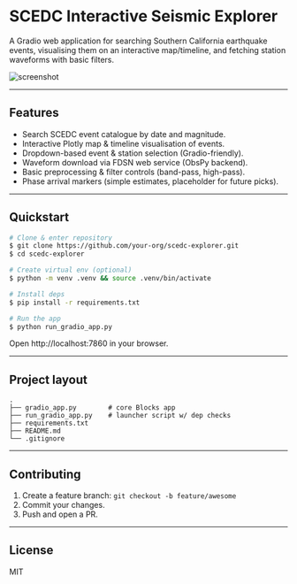 # SCEDC Interactive Seismic Explorer

A Gradio web application for searching Southern California earthquake events, visualising them on an interactive map/timeline, and fetching station waveforms with basic filters.

![screenshot](docs/screenshot.png)

---

## Features

* Search SCEDC event catalogue by date and magnitude.
* Interactive Plotly map & timeline visualisation of events.
* Dropdown-based event & station selection (Gradio-friendly).
* Waveform download via FDSN web service (ObsPy backend).
* Basic preprocessing & filter controls (band-pass, high-pass).
* Phase arrival markers (simple estimates, placeholder for future picks).

---

## Quickstart

```bash
# Clone & enter repository
$ git clone https://github.com/your-org/scedc-explorer.git
$ cd scedc-explorer

# Create virtual env (optional)
$ python -m venv .venv && source .venv/bin/activate

# Install deps
$ pip install -r requirements.txt

# Run the app
$ python run_gradio_app.py
```

Open http://localhost:7860 in your browser.

---

## Project layout

```
.
├── gradio_app.py        # core Blocks app
├── run_gradio_app.py    # launcher script w/ dep checks
├── requirements.txt
├── README.md
└── .gitignore
```

---

## Contributing

1. Create a feature branch: `git checkout -b feature/awesome`  
2. Commit your changes.  
3. Push and open a PR.

---

## License

MIT 